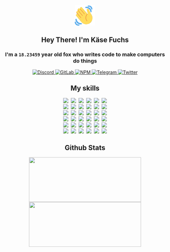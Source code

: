 <div><p align=center><img src=./resources/images/wave.gif width=64px height=64px></p><h2 align=center>Hey There! I'm Käse Fuchs</h2><h3 align=center>I'm a <code>18.23459</code> year old fox who writes code to make computers do things</h3><p align=center><a href=https://discord.com/users/507526681125322772><img alt=Discord src="https://img.shields.io/badge/Discord-5865F2?logo=discord&logoColor=white&style=flat-square#128d6efce9bc96e0d91c37b1af3c6cee"> </a><a href=https://gitlab.com/kasefuchs><img alt=GitLab src="https://img.shields.io/badge/GitLab-330F63?logo=gitlab&logoColor=white&style=flat-square#128d6efce9bc96e0d91c37b1af3c6cee"> </a><a href=https://npmjs.com/~kasefuchs><img alt=NPM src="https://img.shields.io/badge/NPM-CB3837?logo=npm&logoColor=white&style=flat-square#128d6efce9bc96e0d91c37b1af3c6cee"> </a><a href=https://t.me/kasefuchs><img alt=Telegram src="https://img.shields.io/badge/Telegram-2CA5E0?logo=telegram&logoColor=white&style=flat-square#128d6efce9bc96e0d91c37b1af3c6cee"> </a><a href=https://twitter.com/kasefuchs><img alt=Twitter src="https://img.shields.io/badge/Twitter-1DA1F2?logo=twitter&logoColor=white&style=flat-square#128d6efce9bc96e0d91c37b1af3c6cee"></a></p><h2 align=center>My skills</h2><p align=center><a href=https://aws.amazon.com/ ><picture><source srcset="https://skillicons.dev/icons?i=aws&theme=dark#128d6efce9bc96e0d91c37b1af3c6cee" media="(prefers-color-scheme: dark)"><source srcset="https://skillicons.dev/icons?i=aws&theme=light#128d6efce9bc96e0d91c37b1af3c6cee" media="(prefers-color-scheme: light), (prefers-color-scheme: no-preference)"><img src="https://skillicons.dev/icons?i=aws&theme=light#128d6efce9bc96e0d91c37b1af3c6cee"></picture></a>&nbsp;&nbsp;<a href=https://en.wikipedia.org/wiki/Bash_(Unix_shell)><picture><source srcset="https://skillicons.dev/icons?i=bash&theme=dark#128d6efce9bc96e0d91c37b1af3c6cee" media="(prefers-color-scheme: dark)"><source srcset="https://skillicons.dev/icons?i=bash&theme=light#128d6efce9bc96e0d91c37b1af3c6cee" media="(prefers-color-scheme: light), (prefers-color-scheme: no-preference)"><img src="https://skillicons.dev/icons?i=bash&theme=light#128d6efce9bc96e0d91c37b1af3c6cee"></picture></a>&nbsp;&nbsp;<a href=https://discord.com/developers/docs><picture><source srcset="https://skillicons.dev/icons?i=bots&theme=dark#128d6efce9bc96e0d91c37b1af3c6cee" media="(prefers-color-scheme: dark)"><source srcset="https://skillicons.dev/icons?i=bots&theme=light#128d6efce9bc96e0d91c37b1af3c6cee" media="(prefers-color-scheme: light), (prefers-color-scheme: no-preference)"><img src="https://skillicons.dev/icons?i=bots&theme=light#128d6efce9bc96e0d91c37b1af3c6cee"></picture></a>&nbsp;&nbsp;<a href=https://www.cloudflare.com/ ><picture><source srcset="https://skillicons.dev/icons?i=cloudflare&theme=dark#128d6efce9bc96e0d91c37b1af3c6cee" media="(prefers-color-scheme: dark)"><source srcset="https://skillicons.dev/icons?i=cloudflare&theme=light#128d6efce9bc96e0d91c37b1af3c6cee" media="(prefers-color-scheme: light), (prefers-color-scheme: no-preference)"><img src="https://skillicons.dev/icons?i=cloudflare&theme=light#128d6efce9bc96e0d91c37b1af3c6cee"></picture></a>&nbsp;&nbsp;<a href=https://en.wikipedia.org/wiki/CSS><picture><source srcset="https://skillicons.dev/icons?i=css&theme=dark#128d6efce9bc96e0d91c37b1af3c6cee" media="(prefers-color-scheme: dark)"><source srcset="https://skillicons.dev/icons?i=css&theme=light#128d6efce9bc96e0d91c37b1af3c6cee" media="(prefers-color-scheme: light), (prefers-color-scheme: no-preference)"><img src="https://skillicons.dev/icons?i=css&theme=light#128d6efce9bc96e0d91c37b1af3c6cee"></picture></a>&nbsp;&nbsp;<a href=https://www.docker.com/ ><picture><source srcset="https://skillicons.dev/icons?i=docker&theme=dark#128d6efce9bc96e0d91c37b1af3c6cee" media="(prefers-color-scheme: dark)"><source srcset="https://skillicons.dev/icons?i=docker&theme=light#128d6efce9bc96e0d91c37b1af3c6cee" media="(prefers-color-scheme: light), (prefers-color-scheme: no-preference)"><img src="https://skillicons.dev/icons?i=docker&theme=light#128d6efce9bc96e0d91c37b1af3c6cee"></picture></a><br><a href=https://www.electronjs.org/ ><picture><source srcset="https://skillicons.dev/icons?i=electron&theme=dark#128d6efce9bc96e0d91c37b1af3c6cee" media="(prefers-color-scheme: dark)"><source srcset="https://skillicons.dev/icons?i=electron&theme=light#128d6efce9bc96e0d91c37b1af3c6cee" media="(prefers-color-scheme: light), (prefers-color-scheme: no-preference)"><img src="https://skillicons.dev/icons?i=electron&theme=light#128d6efce9bc96e0d91c37b1af3c6cee"></picture></a>&nbsp;&nbsp;<a href=https://expressjs.com/ ><picture><source srcset="https://skillicons.dev/icons?i=express&theme=dark#128d6efce9bc96e0d91c37b1af3c6cee" media="(prefers-color-scheme: dark)"><source srcset="https://skillicons.dev/icons?i=express&theme=light#128d6efce9bc96e0d91c37b1af3c6cee" media="(prefers-color-scheme: light), (prefers-color-scheme: no-preference)"><img src="https://skillicons.dev/icons?i=express&theme=light#128d6efce9bc96e0d91c37b1af3c6cee"></picture></a>&nbsp;&nbsp;<a href=https://www.figma.com/ ><picture><source srcset="https://skillicons.dev/icons?i=figma&theme=dark#128d6efce9bc96e0d91c37b1af3c6cee" media="(prefers-color-scheme: dark)"><source srcset="https://skillicons.dev/icons?i=figma&theme=light#128d6efce9bc96e0d91c37b1af3c6cee" media="(prefers-color-scheme: light), (prefers-color-scheme: no-preference)"><img src="https://skillicons.dev/icons?i=figma&theme=light#128d6efce9bc96e0d91c37b1af3c6cee"></picture></a>&nbsp;&nbsp;<a href=https://firebase.google.com/ ><picture><source srcset="https://skillicons.dev/icons?i=firebase&theme=dark#128d6efce9bc96e0d91c37b1af3c6cee" media="(prefers-color-scheme: dark)"><source srcset="https://skillicons.dev/icons?i=firebase&theme=light#128d6efce9bc96e0d91c37b1af3c6cee" media="(prefers-color-scheme: light), (prefers-color-scheme: no-preference)"><img src="https://skillicons.dev/icons?i=firebase&theme=light#128d6efce9bc96e0d91c37b1af3c6cee"></picture></a>&nbsp;&nbsp;<a href=https://flask.palletsprojects.com/ ><picture><source srcset="https://skillicons.dev/icons?i=flask&theme=dark#128d6efce9bc96e0d91c37b1af3c6cee" media="(prefers-color-scheme: dark)"><source srcset="https://skillicons.dev/icons?i=flask&theme=light#128d6efce9bc96e0d91c37b1af3c6cee" media="(prefers-color-scheme: light), (prefers-color-scheme: no-preference)"><img src="https://skillicons.dev/icons?i=flask&theme=light#128d6efce9bc96e0d91c37b1af3c6cee"></picture></a>&nbsp;&nbsp;<a href=https://cloud.google.com/ ><picture><source srcset="https://skillicons.dev/icons?i=gcp&theme=dark#128d6efce9bc96e0d91c37b1af3c6cee" media="(prefers-color-scheme: dark)"><source srcset="https://skillicons.dev/icons?i=gcp&theme=light#128d6efce9bc96e0d91c37b1af3c6cee" media="(prefers-color-scheme: light), (prefers-color-scheme: no-preference)"><img src="https://skillicons.dev/icons?i=gcp&theme=light#128d6efce9bc96e0d91c37b1af3c6cee"></picture></a><br><a href=https://git-scm.com/ ><picture><source srcset="https://skillicons.dev/icons?i=git&theme=dark#128d6efce9bc96e0d91c37b1af3c6cee" media="(prefers-color-scheme: dark)"><source srcset="https://skillicons.dev/icons?i=git&theme=light#128d6efce9bc96e0d91c37b1af3c6cee" media="(prefers-color-scheme: light), (prefers-color-scheme: no-preference)"><img src="https://skillicons.dev/icons?i=git&theme=light#128d6efce9bc96e0d91c37b1af3c6cee"></picture></a>&nbsp;&nbsp;<a href=https://github.com/ ><picture><source srcset="https://skillicons.dev/icons?i=github&theme=dark#128d6efce9bc96e0d91c37b1af3c6cee" media="(prefers-color-scheme: dark)"><source srcset="https://skillicons.dev/icons?i=github&theme=light#128d6efce9bc96e0d91c37b1af3c6cee" media="(prefers-color-scheme: light), (prefers-color-scheme: no-preference)"><img src="https://skillicons.dev/icons?i=github&theme=light#128d6efce9bc96e0d91c37b1af3c6cee"></picture></a>&nbsp;&nbsp;<a href=https://gitlab.com/ ><picture><source srcset="https://skillicons.dev/icons?i=gitlab&theme=dark#128d6efce9bc96e0d91c37b1af3c6cee" media="(prefers-color-scheme: dark)"><source srcset="https://skillicons.dev/icons?i=gitlab&theme=light#128d6efce9bc96e0d91c37b1af3c6cee" media="(prefers-color-scheme: light), (prefers-color-scheme: no-preference)"><img src="https://skillicons.dev/icons?i=gitlab&theme=light#128d6efce9bc96e0d91c37b1af3c6cee"></picture></a>&nbsp;&nbsp;<a href=https://www.heroku.com/ ><picture><source srcset="https://skillicons.dev/icons?i=heroku&theme=dark#128d6efce9bc96e0d91c37b1af3c6cee" media="(prefers-color-scheme: dark)"><source srcset="https://skillicons.dev/icons?i=heroku&theme=light#128d6efce9bc96e0d91c37b1af3c6cee" media="(prefers-color-scheme: light), (prefers-color-scheme: no-preference)"><img src="https://skillicons.dev/icons?i=heroku&theme=light#128d6efce9bc96e0d91c37b1af3c6cee"></picture></a>&nbsp;&nbsp;<a href=https://en.wikipedia.org/wiki/HTML><picture><source srcset="https://skillicons.dev/icons?i=html&theme=dark#128d6efce9bc96e0d91c37b1af3c6cee" media="(prefers-color-scheme: dark)"><source srcset="https://skillicons.dev/icons?i=html&theme=light#128d6efce9bc96e0d91c37b1af3c6cee" media="(prefers-color-scheme: light), (prefers-color-scheme: no-preference)"><img src="https://skillicons.dev/icons?i=html&theme=light#128d6efce9bc96e0d91c37b1af3c6cee"></picture></a>&nbsp;&nbsp;<a href=https://en.wikipedia.org/wiki/JavaScript><picture><source srcset="https://skillicons.dev/icons?i=js&theme=dark#128d6efce9bc96e0d91c37b1af3c6cee" media="(prefers-color-scheme: dark)"><source srcset="https://skillicons.dev/icons?i=js&theme=light#128d6efce9bc96e0d91c37b1af3c6cee" media="(prefers-color-scheme: light), (prefers-color-scheme: no-preference)"><img src="https://skillicons.dev/icons?i=js&theme=light#128d6efce9bc96e0d91c37b1af3c6cee"></picture></a><br><a href=https://en.wikipedia.org/wiki/Linux><picture><source srcset="https://skillicons.dev/icons?i=linux&theme=dark#128d6efce9bc96e0d91c37b1af3c6cee" media="(prefers-color-scheme: dark)"><source srcset="https://skillicons.dev/icons?i=linux&theme=light#128d6efce9bc96e0d91c37b1af3c6cee" media="(prefers-color-scheme: light), (prefers-color-scheme: no-preference)"><img src="https://skillicons.dev/icons?i=linux&theme=light#128d6efce9bc96e0d91c37b1af3c6cee"></picture></a>&nbsp;&nbsp;<a href=https://mui.com/ ><picture><source srcset="https://skillicons.dev/icons?i=materialui&theme=dark#128d6efce9bc96e0d91c37b1af3c6cee" media="(prefers-color-scheme: dark)"><source srcset="https://skillicons.dev/icons?i=materialui&theme=light#128d6efce9bc96e0d91c37b1af3c6cee" media="(prefers-color-scheme: light), (prefers-color-scheme: no-preference)"><img src="https://skillicons.dev/icons?i=materialui&theme=light#128d6efce9bc96e0d91c37b1af3c6cee"></picture></a>&nbsp;&nbsp;<a href=https://en.wikipedia.org/wiki/Markdown><picture><source srcset="https://skillicons.dev/icons?i=md&theme=dark#128d6efce9bc96e0d91c37b1af3c6cee" media="(prefers-color-scheme: dark)"><source srcset="https://skillicons.dev/icons?i=md&theme=light#128d6efce9bc96e0d91c37b1af3c6cee" media="(prefers-color-scheme: light), (prefers-color-scheme: no-preference)"><img src="https://skillicons.dev/icons?i=md&theme=light#128d6efce9bc96e0d91c37b1af3c6cee"></picture></a>&nbsp;&nbsp;<a href=https://www.mongodb.com/ ><picture><source srcset="https://skillicons.dev/icons?i=mongodb&theme=dark#128d6efce9bc96e0d91c37b1af3c6cee" media="(prefers-color-scheme: dark)"><source srcset="https://skillicons.dev/icons?i=mongodb&theme=light#128d6efce9bc96e0d91c37b1af3c6cee" media="(prefers-color-scheme: light), (prefers-color-scheme: no-preference)"><img src="https://skillicons.dev/icons?i=mongodb&theme=light#128d6efce9bc96e0d91c37b1af3c6cee"></picture></a>&nbsp;&nbsp;<a href=https://www.mysql.com/ ><picture><source srcset="https://skillicons.dev/icons?i=mysql&theme=dark#128d6efce9bc96e0d91c37b1af3c6cee" media="(prefers-color-scheme: dark)"><source srcset="https://skillicons.dev/icons?i=mysql&theme=light#128d6efce9bc96e0d91c37b1af3c6cee" media="(prefers-color-scheme: light), (prefers-color-scheme: no-preference)"><img src="https://skillicons.dev/icons?i=mysql&theme=light#128d6efce9bc96e0d91c37b1af3c6cee"></picture></a>&nbsp;&nbsp;<a href=https://nextjs.org/ ><picture><source srcset="https://skillicons.dev/icons?i=nextjs&theme=dark#128d6efce9bc96e0d91c37b1af3c6cee" media="(prefers-color-scheme: dark)"><source srcset="https://skillicons.dev/icons?i=nextjs&theme=light#128d6efce9bc96e0d91c37b1af3c6cee" media="(prefers-color-scheme: light), (prefers-color-scheme: no-preference)"><img src="https://skillicons.dev/icons?i=nextjs&theme=light#128d6efce9bc96e0d91c37b1af3c6cee"></picture></a><br><a href=https://nodejs.org/en/ ><picture><source srcset="https://skillicons.dev/icons?i=nodejs&theme=dark#128d6efce9bc96e0d91c37b1af3c6cee" media="(prefers-color-scheme: dark)"><source srcset="https://skillicons.dev/icons?i=nodejs&theme=light#128d6efce9bc96e0d91c37b1af3c6cee" media="(prefers-color-scheme: light), (prefers-color-scheme: no-preference)"><img src="https://skillicons.dev/icons?i=nodejs&theme=light#128d6efce9bc96e0d91c37b1af3c6cee"></picture></a>&nbsp;&nbsp;<a href=https://www.postgresql.org/ ><picture><source srcset="https://skillicons.dev/icons?i=postgres&theme=dark#128d6efce9bc96e0d91c37b1af3c6cee" media="(prefers-color-scheme: dark)"><source srcset="https://skillicons.dev/icons?i=postgres&theme=light#128d6efce9bc96e0d91c37b1af3c6cee" media="(prefers-color-scheme: light), (prefers-color-scheme: no-preference)"><img src="https://skillicons.dev/icons?i=postgres&theme=light#128d6efce9bc96e0d91c37b1af3c6cee"></picture></a>&nbsp;&nbsp;<a href=https://learn.microsoft.com/en-us/powershell/ ><picture><source srcset="https://skillicons.dev/icons?i=powershell&theme=dark#128d6efce9bc96e0d91c37b1af3c6cee" media="(prefers-color-scheme: dark)"><source srcset="https://skillicons.dev/icons?i=powershell&theme=light#128d6efce9bc96e0d91c37b1af3c6cee" media="(prefers-color-scheme: light), (prefers-color-scheme: no-preference)"><img src="https://skillicons.dev/icons?i=powershell&theme=light#128d6efce9bc96e0d91c37b1af3c6cee"></picture></a>&nbsp;&nbsp;<a href=https://www.python.org/ ><picture><source srcset="https://skillicons.dev/icons?i=py&theme=dark#128d6efce9bc96e0d91c37b1af3c6cee" media="(prefers-color-scheme: dark)"><source srcset="https://skillicons.dev/icons?i=py&theme=light#128d6efce9bc96e0d91c37b1af3c6cee" media="(prefers-color-scheme: light), (prefers-color-scheme: no-preference)"><img src="https://skillicons.dev/icons?i=py&theme=light#128d6efce9bc96e0d91c37b1af3c6cee"></picture></a>&nbsp;&nbsp;<a href=https://www.raspberrypi.org/ ><picture><source srcset="https://skillicons.dev/icons?i=raspberrypi&theme=dark#128d6efce9bc96e0d91c37b1af3c6cee" media="(prefers-color-scheme: dark)"><source srcset="https://skillicons.dev/icons?i=raspberrypi&theme=light#128d6efce9bc96e0d91c37b1af3c6cee" media="(prefers-color-scheme: light), (prefers-color-scheme: no-preference)"><img src="https://skillicons.dev/icons?i=raspberrypi&theme=light#128d6efce9bc96e0d91c37b1af3c6cee"></picture></a>&nbsp;&nbsp;<a href=https://reactjs.org/ ><picture><source srcset="https://skillicons.dev/icons?i=react&theme=dark#128d6efce9bc96e0d91c37b1af3c6cee" media="(prefers-color-scheme: dark)"><source srcset="https://skillicons.dev/icons?i=react&theme=light#128d6efce9bc96e0d91c37b1af3c6cee" media="(prefers-color-scheme: light), (prefers-color-scheme: no-preference)"><img src="https://skillicons.dev/icons?i=react&theme=light#128d6efce9bc96e0d91c37b1af3c6cee"></picture></a><br><a href=https://redux.js.org/ ><picture><source srcset="https://skillicons.dev/icons?i=redux&theme=dark#128d6efce9bc96e0d91c37b1af3c6cee" media="(prefers-color-scheme: dark)"><source srcset="https://skillicons.dev/icons?i=redux&theme=light#128d6efce9bc96e0d91c37b1af3c6cee" media="(prefers-color-scheme: light), (prefers-color-scheme: no-preference)"><img src="https://skillicons.dev/icons?i=redux&theme=light#128d6efce9bc96e0d91c37b1af3c6cee"></picture></a>&nbsp;&nbsp;<a href=https://en.wikipedia.org/wiki/Regular_expression><picture><source srcset="https://skillicons.dev/icons?i=regex&theme=dark#128d6efce9bc96e0d91c37b1af3c6cee" media="(prefers-color-scheme: dark)"><source srcset="https://skillicons.dev/icons?i=regex&theme=light#128d6efce9bc96e0d91c37b1af3c6cee" media="(prefers-color-scheme: light), (prefers-color-scheme: no-preference)"><img src="https://skillicons.dev/icons?i=regex&theme=light#128d6efce9bc96e0d91c37b1af3c6cee"></picture></a>&nbsp;&nbsp;<a href=https://en.wikipedia.org/wiki/Sass_(stylesheet_language)><picture><source srcset="https://skillicons.dev/icons?i=sass&theme=dark#128d6efce9bc96e0d91c37b1af3c6cee" media="(prefers-color-scheme: dark)"><source srcset="https://skillicons.dev/icons?i=sass&theme=light#128d6efce9bc96e0d91c37b1af3c6cee" media="(prefers-color-scheme: light), (prefers-color-scheme: no-preference)"><img src="https://skillicons.dev/icons?i=sass&theme=light#128d6efce9bc96e0d91c37b1af3c6cee"></picture></a>&nbsp;&nbsp;<a href=https://www.typescriptlang.org/ ><picture><source srcset="https://skillicons.dev/icons?i=ts&theme=dark#128d6efce9bc96e0d91c37b1af3c6cee" media="(prefers-color-scheme: dark)"><source srcset="https://skillicons.dev/icons?i=ts&theme=light#128d6efce9bc96e0d91c37b1af3c6cee" media="(prefers-color-scheme: light), (prefers-color-scheme: no-preference)"><img src="https://skillicons.dev/icons?i=ts&theme=light#128d6efce9bc96e0d91c37b1af3c6cee"></picture></a>&nbsp;&nbsp;<a href=https://unity.com/ ><picture><source srcset="https://skillicons.dev/icons?i=unity&theme=dark#128d6efce9bc96e0d91c37b1af3c6cee" media="(prefers-color-scheme: dark)"><source srcset="https://skillicons.dev/icons?i=unity&theme=light#128d6efce9bc96e0d91c37b1af3c6cee" media="(prefers-color-scheme: light), (prefers-color-scheme: no-preference)"><img src="https://skillicons.dev/icons?i=unity&theme=light#128d6efce9bc96e0d91c37b1af3c6cee"></picture></a>&nbsp;&nbsp;<a href=https://workers.cloudflare.com/ ><picture><source srcset="https://skillicons.dev/icons?i=workers&theme=dark#128d6efce9bc96e0d91c37b1af3c6cee" media="(prefers-color-scheme: dark)"><source srcset="https://skillicons.dev/icons?i=workers&theme=light#128d6efce9bc96e0d91c37b1af3c6cee" media="(prefers-color-scheme: light), (prefers-color-scheme: no-preference)"><img src="https://skillicons.dev/icons?i=workers&theme=light#128d6efce9bc96e0d91c37b1af3c6cee"></picture></a><br></p><h2 align=center>Github Stats</h2><p align=center><picture><source srcset="https://github-readme-stats-kasefuchs.vercel.app/api/?count_private=true&hide_border=true&hide_rank=true&line_height=20&hide_title=true&username=Kasefuchs&theme=dark#128d6efce9bc96e0d91c37b1af3c6cee" media="(prefers-color-scheme: dark)"><source srcset="https://github-readme-stats-kasefuchs.vercel.app/api/?count_private=true&hide_border=true&hide_rank=true&line_height=20&hide_title=true&username=Kasefuchs&theme=light#128d6efce9bc96e0d91c37b1af3c6cee" media="(prefers-color-scheme: light), (prefers-color-scheme: no-preference)"><img align=middle width=350 height=140 src="https://github-readme-stats-kasefuchs.vercel.app/api/?count_private=true&hide_border=true&hide_rank=true&line_height=20&hide_title=true&username=Kasefuchs&theme=light#128d6efce9bc96e0d91c37b1af3c6cee"></picture><picture><source srcset="https://github-readme-stats-kasefuchs.vercel.app/api/top-langs/?count_private=true&hide_border=true&layout=compact&username=Kasefuchs&theme=dark#128d6efce9bc96e0d91c37b1af3c6cee" media="(prefers-color-scheme: dark)"><source srcset="https://github-readme-stats-kasefuchs.vercel.app/api/top-langs/?count_private=true&hide_border=true&layout=compact&username=Kasefuchs&theme=light#128d6efce9bc96e0d91c37b1af3c6cee" media="(prefers-color-scheme: light), (prefers-color-scheme: no-preference)"><img align=middle width=350 height=140 src="https://github-readme-stats-kasefuchs.vercel.app/api/top-langs/?count_private=true&hide_border=true&layout=compact&username=Kasefuchs&theme=light#128d6efce9bc96e0d91c37b1af3c6cee"></picture></p><img src="https://hit.yhype.me/github/profile?user_id=64592097#128d6efce9bc96e0d91c37b1af3c6cee" alt=""></div>
